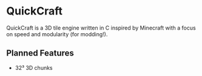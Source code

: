 # QuickCraft
QuickCraft is a 3D tile engine written in C inspired by Minecraft with a focus on speed and modularity (for modding!).

## Planned Features
- 32³ 3D chunks
